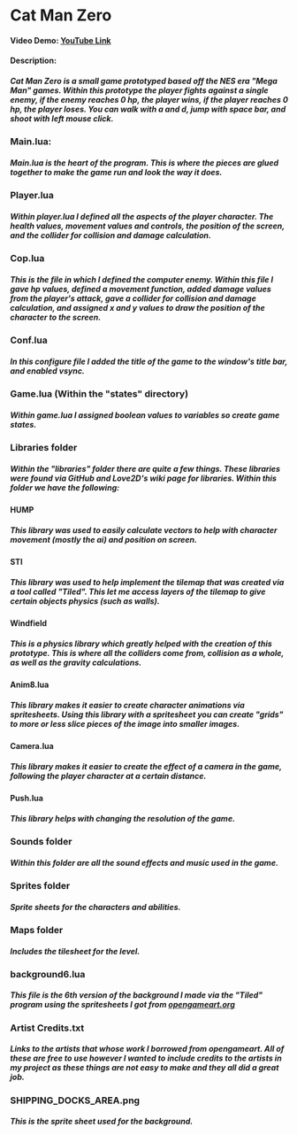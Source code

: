 # Cat Man Zero

#### Video Demo: [YouTube Link](https://youtu.be/VXkO3j-_Ie4)

#### Description:

##### Cat Man Zero is a small game prototyped based off the NES era "Mega Man" games. Within this prototype the player fights against a single enemy, if the enemy reaches 0 hp, the player wins, if the player reaches 0 hp, the player loses. You can walk with a and d, jump with space bar, and shoot with left mouse click.

### Main.lua:

##### Main.lua is the heart of the program. This is where the pieces are glued together to make the game run and look the way it does.

### Player.lua

##### Within player.lua I defined all the aspects of the player character. The health values, movement values and controls, the position of the screen, and the collider for collision and damage calculation.

### Cop.lua

##### This is the file in which I defined the computer enemy. Within this file I gave hp values, defined a movement function, added damage values from the player's attack, gave a collider for collision and damage calculation, and assigned x and y values to draw the position of the character to the screen.

### Conf.lua

##### In this configure file I added the title of the game to the window's title bar, and enabled vsync.

### Game.lua (Within the "states" directory)

##### Within game.lua I assigned boolean values to variables so create game states.

### Libraries folder

##### Within the "libraries" folder there are quite a few things. These libraries were found via GitHub and Love2D's wiki page for libraries. Within this folder we have the following:

#### HUMP

##### This library was used to easily calculate vectors to help with character movement (mostly the ai) and position on screen.

#### STI

##### This library was used to help implement the tilemap that was created via a tool called "Tiled". This let me access layers of the tilemap to give certain objects physics (such as walls).

#### Windfield

##### This is a physics library which greatly helped with the creation of this prototype. This is where all the colliders come from, collision as a whole, as well as the gravity calculations.

#### Anim8.lua

##### This library makes it easier to create character animations via spritesheets. Using this library with a spritesheet you can create "grids" to more or less slice pieces of the image into smaller images.

#### Camera.lua

##### This library makes it easier to create the effect of a camera in the game, following the player character at a certain distance.

#### Push.lua

##### This library helps with changing the resolution of the game.

### Sounds folder

##### Within this folder are all the sound effects and music used in the game.

### Sprites folder

##### Sprite sheets for the characters and abilities.

### Maps folder

##### Includes the tilesheet for the level.

### background6.lua

##### This file is the 6th version of the background I made via the "Tiled" program using the spritesheets I got from [opengameart.org](opengameart.org)

### Artist Credits.txt

##### Links to the artists that whose work I borrowed from opengameart. All of these are free to use however I wanted to include credits to the artists in my project as these things are not easy to make and they all did a great job.

### SHIPPING_DOCKS_AREA.png

##### This is the sprite sheet used for the background.
